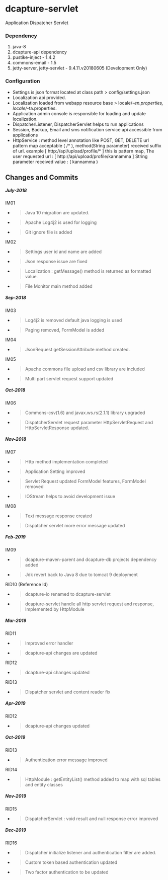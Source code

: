 # dcapture-servlet

Application Dispatcher Servlet

### Dependency

1. java-8
2. dcapture-api dependency
3. pustike-inject - 1.4.2
4. commons-email - 1.5
5. jetty-server, jetty-servlet - 9.4.11.v20180605 (Development Only)

### Configuration

- Settings is json format located at class path > config/settings.json
- Localization api provided.
- Localization loaded from webapp resource base > locale/*-en.properties, locale/*-ta.properties.
- Application admin console is responsible for loading and update localization.
- DispatcherListener, DispatcherServlet helps to run applications
- Session, Backup, Email and sms notification service api accessible from applications
- HttpService : method level annotation like POST, GET, DELETE url pattern map acceptable ( /* ), 
method(String parameter) received suffix of url. example [ http://api/upload/profile/* ] this is pattern map, 
The user requested url : [ http://api/upload/profile/kannamma ] String parameter received value : ( kannamma )       

## Changes and Commits

##### July-2018

IM01

- >Java 10 migration are updated.
- >Apache Log4j2 is used for logging
- >Git ignore file is added

IM02

- >Settings user id and name are added
- >Json response issue are fixed 
- >Localization : getMessage() method is returned as formatted value. 
- >File Monitor main method added

##### Sep-2018

IM03

- >Log4j2 is removed default java logging is used
- >Paging removed, FormModel is added

IM04

- >JsonRequest getSessionAttribute method created.

IM05

- >Apache commons file upload and csv library are included
- >Multi part servlet request support updated

##### Oct-2018

IM06

- >Commons-csv(1.6) and javax.ws.rs(2.1.1) library upgraded
- >DispatcherServlet request parameter HttpServletRequest and HttpServletResponse updated.

##### Nov-2018

IM07

- >Http method implementation completed
- >Application Setting improved 
- >Servlet Request updated FormModel features, FormModel removed
- >IOStream helps to avoid development issue

IM08

- >Text message response created
- >Dispatcher servlet more error message updated

##### Feb-2019
 
IM09
 
- >dcapture-maven-parent and dcapture-db projects dependency added
- >Jdk revert back to Java 8 due to tomcat 9 deployment

RID10 (Reference Id)

- >dcapture-io renamed to dcapture-servlet
- >dcapture-servlet handle all http servlet request and response, Implemented by HttpModule

##### Mar-2019

RID11

- >Improved error handler
- >dcapture-api changes are updated

RID12

- >dcapture-api changes updated

RID13

- >Dispatcher servlet and content reader fix 

##### Apr-2019

RID12

- >dcapture-api changes updated

##### Oct-2019

RID13

- >Authentication error message improved

RID14

- >HttpModule : getEntityList() method added to map with sql tables and entity classes

##### Nov-2019

RID15

- >DispatcherServlet : void result and null response error improved 

##### Dec-2019

RID16

- >Dispatcher initialize listener and authentication filter are added.
- >Custom token based authentication updated
- >Two factor authentication to be updated 